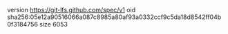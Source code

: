 version https://git-lfs.github.com/spec/v1
oid sha256:05e12a90516066a087c8985a80af93a0332ccf9c5da18d8542ff04b0f3184756
size 6053
